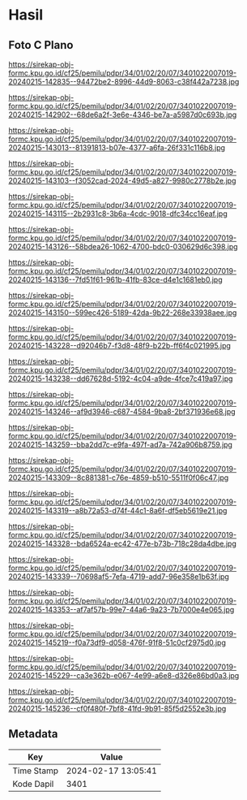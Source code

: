 # Hasil

## Foto C Plano

https://sirekap-obj-formc.kpu.go.id/cf25/pemilu/pdpr/34/01/02/20/07/3401022007019-20240215-142835--94472be2-8996-44d9-8063-c38f442a7238.jpg

https://sirekap-obj-formc.kpu.go.id/cf25/pemilu/pdpr/34/01/02/20/07/3401022007019-20240215-142902--68de6a2f-3e6e-4346-be7a-a5987d0c693b.jpg

https://sirekap-obj-formc.kpu.go.id/cf25/pemilu/pdpr/34/01/02/20/07/3401022007019-20240215-143013--81391813-b07e-4377-a6fa-26f331c116b8.jpg

https://sirekap-obj-formc.kpu.go.id/cf25/pemilu/pdpr/34/01/02/20/07/3401022007019-20240215-143103--f3052cad-2024-49d5-a827-9980c2778b2e.jpg

https://sirekap-obj-formc.kpu.go.id/cf25/pemilu/pdpr/34/01/02/20/07/3401022007019-20240215-143115--2b2931c8-3b6a-4cdc-9018-dfc34cc16eaf.jpg

https://sirekap-obj-formc.kpu.go.id/cf25/pemilu/pdpr/34/01/02/20/07/3401022007019-20240215-143126--58bdea26-1062-4700-bdc0-030629d6c398.jpg

https://sirekap-obj-formc.kpu.go.id/cf25/pemilu/pdpr/34/01/02/20/07/3401022007019-20240215-143136--7fd51f61-961b-41fb-83ce-d4e1c1681eb0.jpg

https://sirekap-obj-formc.kpu.go.id/cf25/pemilu/pdpr/34/01/02/20/07/3401022007019-20240215-143150--599ec426-5189-42da-9b22-268e33938aee.jpg

https://sirekap-obj-formc.kpu.go.id/cf25/pemilu/pdpr/34/01/02/20/07/3401022007019-20240215-143228--d92046b7-f3d8-48f9-b22b-ff6f4c021995.jpg

https://sirekap-obj-formc.kpu.go.id/cf25/pemilu/pdpr/34/01/02/20/07/3401022007019-20240215-143238--dd67628d-5192-4c04-a9de-4fce7c419a97.jpg

https://sirekap-obj-formc.kpu.go.id/cf25/pemilu/pdpr/34/01/02/20/07/3401022007019-20240215-143246--af9d3946-c687-4584-9ba8-2bf371936e68.jpg

https://sirekap-obj-formc.kpu.go.id/cf25/pemilu/pdpr/34/01/02/20/07/3401022007019-20240215-143259--bba2dd7c-e9fa-497f-ad7a-742a906b8759.jpg

https://sirekap-obj-formc.kpu.go.id/cf25/pemilu/pdpr/34/01/02/20/07/3401022007019-20240215-143309--8c881381-c76e-4859-b510-5511f0f06c47.jpg

https://sirekap-obj-formc.kpu.go.id/cf25/pemilu/pdpr/34/01/02/20/07/3401022007019-20240215-143319--a8b72a53-d74f-44c1-8a6f-df5eb5619e21.jpg

https://sirekap-obj-formc.kpu.go.id/cf25/pemilu/pdpr/34/01/02/20/07/3401022007019-20240215-143328--bda6524a-ec42-477e-b73b-718c28da4dbe.jpg

https://sirekap-obj-formc.kpu.go.id/cf25/pemilu/pdpr/34/01/02/20/07/3401022007019-20240215-143339--70698af5-7efa-4719-add7-96e358e1b63f.jpg

https://sirekap-obj-formc.kpu.go.id/cf25/pemilu/pdpr/34/01/02/20/07/3401022007019-20240215-143353--af7af57b-99e7-44a6-9a23-7b7000e4e065.jpg

https://sirekap-obj-formc.kpu.go.id/cf25/pemilu/pdpr/34/01/02/20/07/3401022007019-20240215-145219--f0a73df9-d058-476f-91f8-51c0cf2975d0.jpg

https://sirekap-obj-formc.kpu.go.id/cf25/pemilu/pdpr/34/01/02/20/07/3401022007019-20240215-145229--ca3e362b-e067-4e99-a6e8-d326e86bd0a3.jpg

https://sirekap-obj-formc.kpu.go.id/cf25/pemilu/pdpr/34/01/02/20/07/3401022007019-20240215-145236--cf0f480f-7bf8-41fd-9b91-85f5d2552e3b.jpg


## Metadata

| Key        | Value               |
| ---------- | ------------------- |
| Time Stamp | 2024-02-17 13:05:41 |
| Kode Dapil | 3401                |



